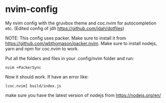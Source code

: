 # nvim-config
My nvim config with the gruvbox theme and coc.nvim for autocompletion etc. (Edited config of jdh https://github.com/jdah/dotfiles)

NOTE: This config uses packer. Make sure to install it from https://github.com/wbthomason/packer.nvim. Make sure to install nodejs, yarn and npm for coc.nvim to work.

Put all the folders and files in your .config/nvim folder and run:

```
nvim +PackerSync
```
Now it should work. If have an error like: 

```
[coc.nvim] build/index.js
```
make sure you have the latest version of nodejs from https://nodejs.org/en/
